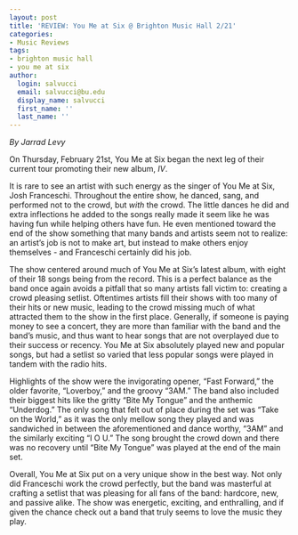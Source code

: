 ```yaml
---
layout: post
title: 'REVIEW: You Me at Six @ Brighton Music Hall 2/21'
categories:
- Music Reviews
tags:
- brighton music hall
- you me at six
author:
  login: salvucci
  email: salvucci@bu.edu
  display_name: salvucci
  first_name: ''
  last_name: ''
---
```

_By Jarrad Levy_

On Thursday, February 21st, You Me at Six began the next leg of their current tour promoting their new album, _IV_.

It is rare to see an artist with such energy as the singer of You Me at Six, Josh Franceschi. Throughout the entire show, he danced, sang, and performed not to the crowd, but _with_ the crowd. The little dances he did and extra inflections he added to the songs really made it seem like he was having fun while helping others have fun. He even mentioned toward the end of the show something that many bands and artists seem not to realize: an artist’s job is not to make art, but instead to make others enjoy themselves - and Franceschi certainly did his job.

The show centered around much of You Me at Six’s latest album, with eight of their 18 songs being from the record. This is a perfect balance as the band once again avoids a pitfall that so many artists fall victim to: creating a crowd pleasing setlist. Oftentimes artists fill their shows with too many of their hits or new music, leading to the crowd missing much of what attracted them to the show in the first place. Generally, if someone is paying money to see a concert, they are more than familiar with the band and the band’s music, and thus want to hear songs that are not overplayed due to their success or recency. You Me at Six absolutely played new and popular songs, but had a setlist so varied that less popular songs were played in tandem with the radio hits.

Highlights of the show were the invigorating opener, “Fast Forward,” the older favorite, “Loverboy,” and the groovy “3AM.” The band also included their biggest hits like the gritty “Bite My Tongue” and the anthemic “Underdog.” The only song that felt out of place during the set was “Take on the World,” as it was the only mellow song they played and was sandwiched in between the aforementioned and dance worthy, “3AM” and the similarly exciting “I O U.” The song brought the crowd down and there was no recovery until “Bite My Tongue” was played at the end of the main set.

Overall, You Me at Six put on a very unique show in the best way. Not only did Franceschi work the crowd perfectly, but the band was masterful at crafting a setlist that was pleasing for all fans of the band: hardcore, new, and passive alike. The show was energetic, exciting, and enthralling, and if given the chance check out a band that truly seems to love the music they play.
